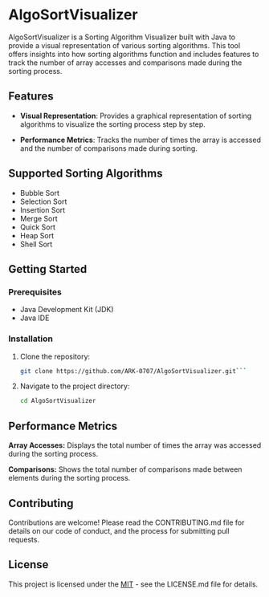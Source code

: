 # AlgoSortVisualizer

AlgoSortVisualizer is a Sorting Algorithm Visualizer built with Java to provide a visual representation of various sorting algorithms. This tool offers insights into how sorting algorithms function and includes features to track the number of array accesses and comparisons made during the sorting process.

## Features

- **Visual Representation**: Provides a graphical representation of sorting algorithms to visualize the sorting process step by step.
  
- **Performance Metrics**: Tracks the number of times the array is accessed and the number of comparisons made during sorting.

## Supported Sorting Algorithms

- Bubble Sort
- Selection Sort
- Insertion Sort
- Merge Sort
- Quick Sort
- Heap Sort
- Shell Sort

## Getting Started

### Prerequisites

- Java Development Kit (JDK)
- Java IDE

### Installation

1. Clone the repository:

   ```bash
   git clone https://github.com/ARK-0707/AlgoSortVisualizer.git```
2. Navigate to the project directory:
    ```bash
    cd AlgoSortVisualizer
    ```
## Performance Metrics
**Array Accesses:** Displays the total number of times the array was accessed during the sorting process.

**Comparisons:** Shows the total number of comparisons made between elements during the sorting process.

## Contributing
Contributions are welcome! Please read the CONTRIBUTING.md file for details on our code of conduct, and the process for submitting pull requests.

## License
This project is licensed under the [MIT](https://choosealicense.com/licenses/mit/) - see the LICENSE.md file for details.
